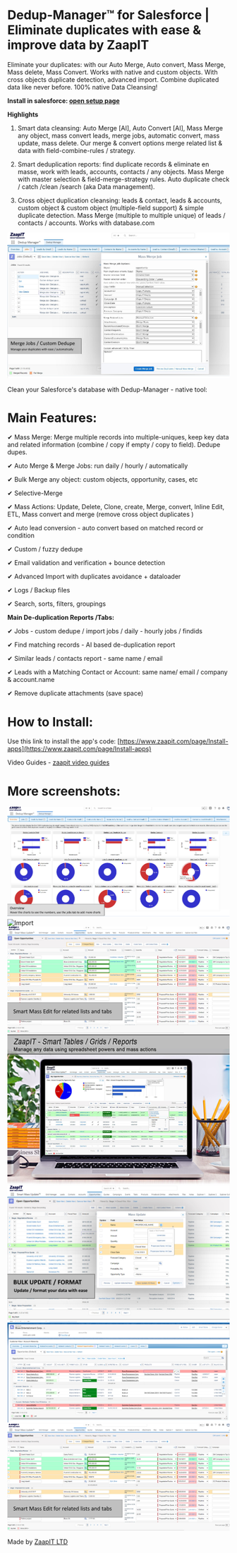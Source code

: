 # Dedup-Manager™ for Salesforce | Eliminate duplicates with ease & improve data by ZaapIT 

Eliminate your duplicates: with our Auto Merge, Auto convert, Mass Merge, Mass delete, Mass Convert. Works with native and custom objects. With cross objects duplicate detection, advanced import. Combine duplicated data like never before. 100% native Data Cleansing!

**Install in salesforce: [open setup page](https://www.zaapit.com/page/Install-apps)**


**Highlights** 

1. Smart data cleansing: Auto Merge [AI], Auto Convert [AI], Mass Merge any object, mass convert leads, merge jobs, automatic convert, mass update, mass delete. Our merge & convert options merge related list & data with field-combine-rules / strategy.

2. Smart deduplication reports: find duplicate records & eliminate en masse, work with leads, accounts, contacts / any objects. Mass Merge with master selection & field-merge-strategy rules. Auto duplicate check / catch /clean /search (aka Data management).

3. Cross object duplication cleansing: leads & contact, leads & accounts, custom object & custom object (multiple-field support) & simple duplicate detection. Mass Merge (multiple to multiple unique) of leads / contacts / accounts. Works with database.com

![ZaapiT for Salesforce - deduplicate your records!](/screenshots/merge_job_custom_dedupe.jpg "Salesforce native Data Cleansing app")

Clean your Salesforce's database with Dedup-Manager - native tool:

# Main Features:

✔ Mass Merge: Merge multiple records into multiple-uniques, keep key data and related information (combine / copy if empty / copy to field). Dedupe dupes.

✔ Auto Merge & Merge Jobs: run daily / hourly / automatically

✔ Bulk Merge any object: custom objects, opportunity, cases, etc

✔ Selective-Merge

✔ Mass Actions: Update, Delete, Clone, create, Merge, convert, Inline Edit, ETL, Mass convert and merge (remove cross object duplicates )

✔ Auto lead conversion - auto convert based on matched record or condition

✔ Custom / fuzzy dedupe

✔ Email validation and verification + bounce detection

✔ Advanced Import with duplicates avoidance + dataloader

✔ Logs / Backup files

✔ Search, sorts, filters, groupings


**Main De-duplication Reports /Tabs:**

✔ Jobs - custom dedupe / import jobs / daily - hourly jobs / findids

✔ Find matching records - AI based de-duplication report

✔ Similar leads / contacts report - same name / email

✔ Leads with a Matching Contact or Account: same name/ email / company & account.name

✔ Remove duplicate attachments (save space)


# How to Install:

Use this link to install the app's code: [https://www.zaapit.com/page/Install-apps](https://www.zaapit.com/page/Install-apps)

Video Guides -  [zaapit video guides](http://www.zaapit.com/page/Videos)

# More screenshots:

![Overview tab](/screenshots/dedup-global-overview.jpg "Overview tab")
![Import](/screenshots/advanced-import36.jpg.jpg "import")
![Smart lists](/screenshots/smart-tables-lightning2v1.jpg "Smart lists")
![Smart tabs overview](/screenshots/manage_data_hero_laptop_smart_tables-feb-2023-v3_1200.jpg "Smart tabs overview")
![Smart Mass Update](/screenshots/mass_update_26022023.jpg "Smart Mass Update")
![Smart Mass Update](/screenshots/inline_edit_for_related_list_sep_2019.jpg "Smart Related Lists")
![Smart tabs inline edit](/screenshots/smart-tables-lightning2v1.jpg "Smart tabs inline edit")

Made by [ZaapIT LTD](http://www.zaapit.com)
